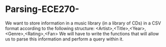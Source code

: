 # Parsing-ECE270-
We want to store information in a music library (in a library of CDs) in a CSV format according to the following structure:  &lt;Artist>,&lt;Title>,&lt;Year>,&lt;Genre>,&lt;Rating>,&lt;Fan> We will have to write the functions that will allow us to parse this information and perform a query within it.
